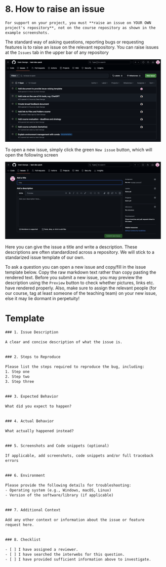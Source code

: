 # 8. How to raise an issue

```{warning}
For support on your project, you must **raise an issue on YOUR OWN project's repository**, not on the course repository as shown in the example screenshots. 
```

The standard way of asking questions, reporting bugs or requesting features is to raise an issue on the relevant repository. You can raise issues at the `Issues` tab in the upper bar of any repository 


![alt text](../../figures/github_issues.png)


To open a new issue, simply click the green `New issue` button, which will open the following screen

![alt text](../../figures/github_raise_issue.png)

Here you can give the issue a title and write a description. These descriptions are often standardized across a repository. We will stick to a standarized issue template of our own.

To ask a question you can open a new issue and copy/fill in the issue template below. Copy the raw markdown text rather than copy pasting the rendered text. Before you submit a new issue, you may preview the description using the `Preview` button to check whether pictures, links etc. have rendered properly. Also, make sure to assign the relevant people (for our course, tag at least someone of the teaching team) on your new issue, else it may lie dormant in perpetuity! 


# Template
```
### 1. Issue Description

A clear and concise description of what the issue is.


### 2. Steps to Reproduce 

Please list the steps required to reproduce the bug, including:
1. Step one
2. Step two
3. Step three


### 3. Expected Behavior

What did you expect to happen? 


### 4. Actual Behavior 

What actually happened instead? 


### 5. Screenshots and Code snippets (optional)

If applicable, add screenshots, code snippets and/or full traceback errors


### 6. Environment

Please provide the following details for troubleshooting:
- Operating system (e.g., Windows, macOS, Linux)
- Version of the software/library (if applicable)


### 7. Additional Context

Add any other context or information about the issue or feature request here.


### 8. Checklist

- [ ] I have assigned a reviewer.
- [ ] I have searched the interwebs for this question.
- [ ] I have provided sufficient information above to investigate.
```